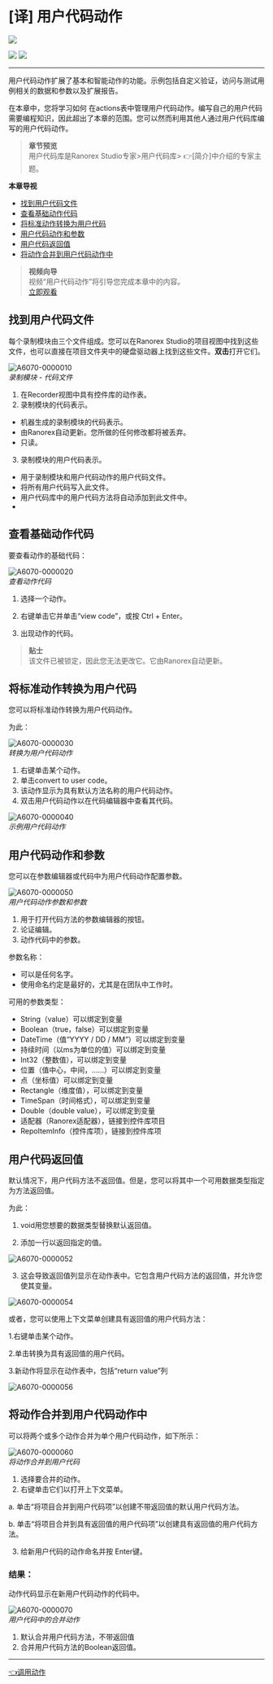 # [译] 用户代码动作

[![](https://img.shields.io/badge/OfficialPage-ClickMe-blue.svg?longCache=true&style=flat-square)][0]  

[![](https://img.shields.io/badge/Translator-TaylorTaurus-42B983.svg?longCache=true&style=flat-square)](https://github.com/taylortaurus) 
![](https://img.shields.io/badge/TranslateTime-2019年9月9日-green.svg?longCache=true&style=flat-square)


---
用户代码动作扩展了基本和智能动作的功能。示例包括自定义验证，访问与测试用例相关的数据和参数以及扩展报告。

在本章中，您将学习如何 在actions表中管理用户代码动作。编写自己的用户代码需要编程知识，因此超出了本章的范围。您可以然而利用其他人通过用户代码库编写的用户代码动作。

>**章节预览**    
用户代码库是Ranorex Studio专家>用户代码库> 👉[简介]中介绍的专家主题。


**本章导视**


- [找到用户代码文件](#找到用户代码文件)
- [查看基础动作代码](#查看基础动作代码)
- [将标准动作转换为用户代码](#将标准动作转换为用户代码)
- [用户代码动作和参数](#用户代码动作和参数)
- [用户代码返回值](#用户代码返回值)
- [将动作合并到用户代码动作中](#将动作合并到用户代码动作中)


>**视频向导**    
视频“用户代码动作”将引导您完成本章中的内容。    
[立即观看](https://www.youtube.com/embed/pq1kpyqVX4g)

## 找到用户代码文件
每个录制模块由三个文件组成。您可以在Ranorex Studio的项目视图中找到这些文件，也可以直接在项目文件夹中的硬盘驱动器上找到这些文件。**双击**打开它们。

![A6070-0000010](https://gitee.com/taylortaurus/RX_UserGuide_GitBook_Picbed/raw/master/actions/A6070-0000010.png)        
*录制模块 - 代码文件*

1. 在Recorder视图中具有控件库的动作表。
2. 录制模块的代码表示。
- 机器生成的录制模块的代码表示。
- 由Ranorex自动更新。您所做的任何修改都将被丢弃。
- 只读。
3. 录制模块的用户代码表示。
- 用于录制模块和用户代码动作的用户代码文件。
- 将所有用户代码写入此文件。
- 用户代码库中的用户代码方法将自动添加到此文件中。
- 
## 查看基础动作代码

要查看动作的基础代码：

![A6070-0000020](https://gitee.com/taylortaurus/RX_UserGuide_GitBook_Picbed/raw/master/actions/A6070-0000020.png)       
*查看动作代码*

1. 选择一个动作。

2. 右键单击它并单击“view code”，或按 Ctrl +  Enter。

3. 出现动作的代码。

>**贴士**     
该文件已被锁定，因此您无法更改它。它由Ranorex自动更新。


## 将标准动作转换为用户代码
您可以将标准动作转换为用户代码动作。

为此：

![A6070-0000030](https://gitee.com/taylortaurus/RX_UserGuide_GitBook_Picbed/raw/master/actions/A6070-0000030.png)       
*转换为用户代码动作*

1. 右键单击某个动作。
2. 单击convert to user code。
3. 该动作显示为具有默认方法名称的用户代码动作。
4. 双击用户代码动作以在代码编辑器中查看其代码。

![A6070-0000040](https://gitee.com/taylortaurus/RX_UserGuide_GitBook_Picbed/raw/master/actions/A6070-0000040.png)        
*示例用户代码动作*

## 用户代码动作和参数
您可以在参数编辑器或代码中为用户代码动作配置参数。

![A6070-0000050](https://gitee.com/taylortaurus/RX_UserGuide_GitBook_Picbed/raw/master/actions/A6070-0000050.png)     
*用户代码动作参数和参数*

1. 用于打开代码方法的参数编辑器的按钮。
2. 论证编辑。
3. 动作代码中的参数。


参数名称：

- 可以是任何名字。
- 使用命名约定是最好的，尤其是在团队中工作时。
  
可用的参数类型：

- String（value）可以绑定到变量
- Boolean（true，false）可以绑定到变量
- DateTime（值“YYYY / DD / MM”）可以绑定到变量
- 持续时间（以ms为单位的值）可以绑定到变量
- Int32（整数值），可以绑定到变量
- 位置（值中心，中间，......）可以绑定到变量
- 点（坐标值）可以绑定到变量
- Rectangle（维度值），可以绑定到变量
- TimeSpan（时间格式），可以绑定到变量
- Double（double value），可以绑定到变量
- 适配器（Ranorex适配器），链接到控件库项目
- RepoItemInfo（控件库项），链接到控件库项


## 用户代码返回值
默认情况下，用户代码方法不返回值。但是，您可以将其中一个可用数据类型指定为方法返回值。

为此：

1. void用您想要的数据类型替换默认返回值。

2. 添加一行以返回指定的值。

![A6070-0000052](https://gitee.com/taylortaurus/RX_UserGuide_GitBook_Picbed/raw/master/actions/A6070-0000052.png)

3. 这会导致返回值列显示在动作表中。它包含用户代码方法的返回值，并允许您使其变量。

![A6070-0000054](https://gitee.com/taylortaurus/RX_UserGuide_GitBook_Picbed/raw/master/actions/A6070-0000054.png)

或者，您可以使用上下文菜单创建具有返回值的用户代码方法：

1.右键单击某个动作。

2.单击转换为具有返回值的用户代码。

3.新动作将显示在动作表中，包括“return value”列

![A6070-0000056](https://gitee.com/taylortaurus/RX_UserGuide_GitBook_Picbed/raw/master/actions/A6070-0000056.png)

## 将动作合并到用户代码动作中
可以将两个或多个动作合并为单个用户代码动作，如下所示：

![A6070-0000060](https://gitee.com/taylortaurus/RX_UserGuide_GitBook_Picbed/raw/master/actions/A6070-0000060.png)        
*将动作合并到用户代码*

1. 选择要合并的动作。
2. 右键单击它们以打开上下文菜单。

a. 单击“将项目合并到用户代码项”以创建不带返回值的默认用户代码方法。

b. 单击“将项目合并到具有返回值的用户代码项”以创建具有返回值的用户代码方法。

3. 给新用户代码的动作命名并按 Enter键。


### **结果**：
动作代码显示在新用户代码动作的代码中。

![A6070-0000070](https://gitee.com/taylortaurus/RX_UserGuide_GitBook_Picbed/raw/master/actions/A6070-0000070.png)        
*用户代码中的合并动作*


1. 默认合并用户代码方法，不带返回值
2. 合并用户代码方法的Boolean返回值。

---
[👈调用动作][2]



[0]: https://www.ranorex.com/help/latest/ranorex-studio-fundamentals/actions/user-code-actions/
[1]:.\ranorex-studio-expert\user-code-library\introduction.html
[2]:.\invoking-actions.html

